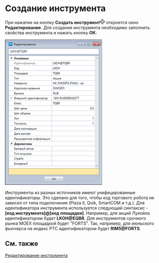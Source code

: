 # Создание инструмента

При нажатии на кнопку **Создать инструмент**![Designer Creation tool 00](../images/Designer_Creation_tool_00.png) откроется окно **Редактирование**. Для создания инструмента необходимо заполнить свойства инструмента и нажать кнопку **ОК**:

![Designer Creation tool 01](../images/Designer_Creation_tool_01.png)

Инструменты из разных источников имеют унифицированные идентификаторы. Это сделано для того, чтобы код торгового робота не зависел от типа подключения (Plaza II, Quik, SmartCOM и т.д.). Для идентификатора инструмента используется следующий синтаксис \- **\[код инструмента\]@\[код площадки\]**. Например, для акций Лукойла идентификатором будет **LKOH@EQBR**. Для инструментов срочного рынка MOEX площадкой будет "FORTS". Так, например, для июньского фьючерса на индекс РТС идентификатором будет **RIM5@FORTS**.

## См. также

[Редактирование инструмента](Designer_Edit_tool.md)
